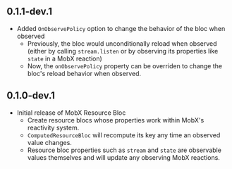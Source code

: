 ## 0.1.1-dev.1
- Added `OnObservePolicy` option to change the behavior of the bloc when observed
  - Previously, the bloc would unconditionally reload when observed (either by calling `stream.listen` or by observing its properties like `state` in a MobX reaction)
  - Now, the `onObservePolicy` property can be overriden to change the bloc's reload behavior when observed.

## 0.1.0-dev.1
- Initial release of MobX Resource Bloc
  - Create resource blocs whose properties work within MobX's reactivity system.
  - `ComputedResourceBloc` will recompute its key any time an observed value changes.
  - Resource bloc properties such as `stream` and `state` are observable values themselves and will update any observing MobX reactions.
